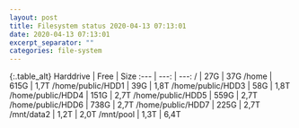```yaml
---
layout: post
title: Filesystem status 2020-04-13 07:13:01
date: 2020-04-13 07:13:01
excerpt_separator: ""
categories: file-system
---
```

{:.table_alt}
Harddrive | Free | Size
:--- | ---: | ---:
/ | 27G | 37G
/home | 615G | 1,7T
/home/public/HDD1 | 39G | 1,8T
/home/public/HDD3 | 58G | 1,8T
/home/public/HDD4 | 151G | 2,7T
/home/public/HDD5 | 559G | 2,7T
/home/public/HDD6 | 738G | 2,7T
/home/public/HDD7 | 225G | 2,7T
/mnt/data2 | 1,2T | 2,0T
/mnt/pool | 1,3T | 6,4T
